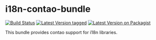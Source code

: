 # i18n-contao-bundle

[![Build Status](https://travis-ci.org/cyberspectrum/i18n-contao-bundle.png)](https://travis-ci.org/cyberspectrum/i18n-contao-bundle)
[![Latest Version tagged](http://img.shields.io/github/tag/cyberspectrum/i18n-contao-bundle.svg)](https://github.com/cyberspectrum/i18n-contao-bundle/tags)
[![Latest Version on Packagist](http://img.shields.io/packagist/v/cyberspectrum/i18n-contao-bundle.svg)](https://packagist.org/packages/cyberspectrum/i18n-contao-bundle)

This bundle provides contao support for i18n libraries.
